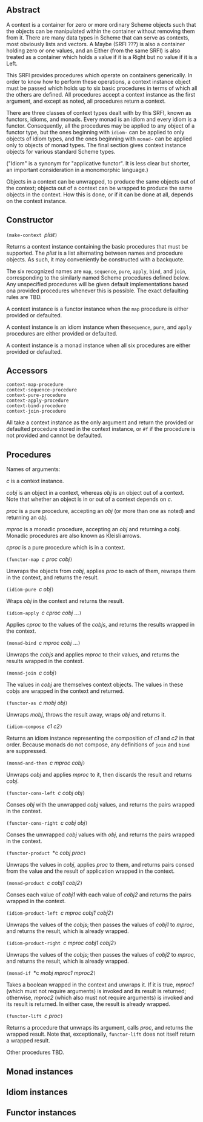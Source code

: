 ## Abstract

A context is a container for zero or more ordinary Scheme objects
such that the objects can be manipulated within the container without removing
them from it.  There are many data types in Scheme that can serve as contexts,
most obviously lists and vectors. A Maybe (SRFI ???) is also a container holding
zero or one values, and an Either (from the same SRFI) is also treated as a
container which holds a value if it is a Right but no value if it is a Left.

This SRFI provides procedures which operate on containers generically.  In order
to know how to perform these operations, a context instance object must be passed
which holds up to six basic procedures in terms of which all the others are defined.
All procedures accept a context instance as the first argument, and
except as noted,
all procedures return a context.

There are three classes of context types dealt with by this SRFI, known as functors,
idioms, and monads.  Every monad is an idiom and every idiom is a functor.
Consequently, all the procedures may be applied to any object of a functor type, but
the ones beginning with `idiom-` can be applied to only objects of idiom types, and
the ones beginning with `monad-` can be applied only to objects of monad types.
The final section gives context instance objects for various standard Scheme types.

("Idiom" is a synonym for "applicative functor".
It is less clear but shorter, an important consideration in a monomorphic language.)

Objects in a context can be unwrapped, to produce the same objects out of the context;
objecta out of a context can be wrapped to produce the same objects in the context.
How this is done, or if it can be done at all, depends on the context instance.

## Constructor

`(make-context `*plist*`)`

Returns a context instance containing the basic procedures that must be supported.
The *plist* is a list alternating between names and procedure objects.
As such, it may conveniently be constructed with a backquote.

The six recognized names are `map`, `sequence`, `pure`, `apply`, `bind`,
and `join`, corresponding to the similarly named Scheme procedures defined below.
Any unspecified procedures will be given default implementations based ona
provided procedures whenever this is possible.  The exact defaulting rules
are TBD.

A context instance is a functor instance when the `map` procedure is either
provided or defaulted.

A context instance is an idiom instance when the`sequence`, `pure`, and
`apply` procedures are either provided or defaulted.

A context instance is a monad instance when all six procedures are either provided
or defaulted.

## Accessors

```
context-map-procedure 
context-sequence-procedure 
context-pure-procedure 
context-apply-procedure 
context-bind-procedure 
context-join-procedure
```

All take a context instance as the only argument and return the provided or defaulted
procedure stored in the context instance, or `#f` if the procedure is not provided
and cannot be defaulted.

## Procedures

Names of arguments:

*c* is a context instance.

*cobj* is an object in a context, whereas *obj* is an object out of a context.
Note that whether an object is in or out of a context depends on *c*.

*proc* is a pure procedure, accepting an *obj* (or more than one as noted)
and returning an *obj*.

*mproc* is a monadic procedure, accepting an *obj* and returning a *cobj*.
Monadic procedures are also known as Kleisli arrows.

*cproc* is a pure procedure which is in a context.

`(functor-map `*c proc cobj*`)`

Unwraps the objects from *cobj*, applies *proc* to each of them, rewraps them
in the context, and returns the result.

`(idiom-pure `*c obj*`)`

Wraps *obj* in the context and returns the result.

`(idiom-apply `*c cproc cobj* ...`)`

Applies *cproc* to the values of the *cobjs*,
and returns the results wrapped in the context.

`(monad-bind `*c mproc cobj* ...`)`

Unwraps the *cobjs* and applies *mproc* to their values,
and returns the results wrapped in the context.

`(monad-join `*c cobj*`)`

The values in *cobj* are themselves context objects.  The values in
these cobjs are wrapped in the context and returned.

`(functor-as `*c mobj obj*`)`

Unwraps *mobj*, throws the result away, wraps *obj* and returns it.

`(idiom-compose `*c1 c2*`)`

Returns an idiom instance representing the composition of *c1* and *c2*
in that order.  Because monads do not compose, any definitions of
`join` and `bind` are suppressed.

`(monad-and-then `*c mproc cobj*`)`

Unwraps *cobj* and applies *mproc* to it, then discards the result and
returns *cobj*.

`(functor-cons-left `*c cobj obj*`)`

Conses *obj* with the unwrapped *cobj* values, and returns
the pairs wrapped in the context.

`(functor-cons-right `*c cobj obj*`)`

Conses the unwrapped *cobj* values with *obj*, and returns
the pairs wrapped in the context.

`(functor-product `*c *cobj* *proc*`)`

Unwraps the values in *cobj*, applies *proc* to them, and
returns pairs consed from the value and the result of application
wrapped in the context.

`(monad-product `*c cobj1 cobj2*`)`

Conses each value of *cobj1* with each value of *cobj2* and
returns the pairs wrapped in the context.

`(idiom-product-left `*c mproc cobj1 cobj2*`)`

Unwraps the values of the *cobjs*; then passes the values of
*cobj1* to *mproc*, and returns the result, which is already
wrapped.

`(idiom-product-right `*c mproc cobj1 cobj2*`)`

Unwraps the values of the *cobjs*; then passes the values of
*cobj2* to *mproc*, and returns the result, which is already
wrapped.

`(monad-if `*c *mobj* *mproc1* *mproc2*`)`

Takes a boolean wrapped in the context and unwraps it.  If it
is true, *mproc1* (which must not require arguments) is invoked
and its result is returned; otherwise, *mproc2* (which also must
not require arguments) is invoked and its result is returned.
In either case, the result is already wrapped.

`(functor-lift `*c proc*`)`

Returns a procedure that unwraps its
argument, calls *proc*, and returns the wrapped result.
Note that, exceptionally, `functor-lift` does not itself return a
wrapped result.

Other procedures TBD.

## Monad instances

## Idiom instances

## Functor instances

